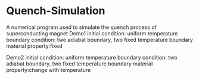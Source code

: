# Quench-Simulation
A numerical program used to simulate the quench process of superconducting magnet
Demo1
initial condition: uniform temperature 
boundary condition: two adiabat boundary, two fixed temperature boundary
material property:fixed

Demo2
initial condition: uniform temperature 
boundary condition: two adiabat boundary, two fixed temperature boundary
material property:change with temperature
